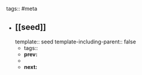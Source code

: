 tags:: #meta

- ## [[seed]]
  template:: seed
  template-including-parent:: false
	- tags::
	- **prev:**
	-
	- **next:**
